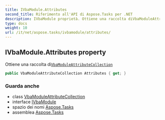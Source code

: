 ```yaml
---
title: IVbaModule.Attributes
second_title: Riferimento all'API di Aspose.Tasks per .NET
description: IVbaModule proprietà. Ottiene una raccolta diVbaModuleAttributeCollection
type: docs
weight: 10
url: /it/net/aspose.tasks/ivbamodule/attributes/
---
```

## IVbaModule.Attributes property

Ottiene una raccolta di[`VbaModuleAttributeCollection`](../../vbamoduleattributecollection/)

```csharp
public VbaModuleAttributeCollection Attributes { get; }
```

### Guarda anche

* class [VbaModuleAttributeCollection](../../vbamoduleattributecollection/)
* interface [IVbaModule](../)
* spazio dei nomi [Aspose.Tasks](../../ivbamodule/)
* assemblea [Aspose.Tasks](../../../)


